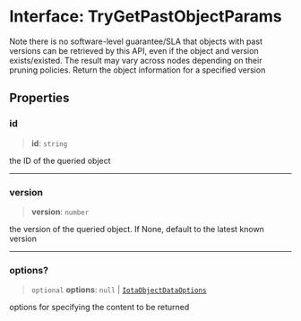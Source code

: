 # Interface: TryGetPastObjectParams

Note there is no software-level guarantee/SLA that objects with past versions can be retrieved by
this API, even if the object and version exists/existed. The result may vary across nodes depending
on their pruning policies. Return the object information for a specified version

## Properties

### id

> **id**: `string`

the ID of the queried object

***

### version

> **version**: `number`

the version of the queried object. If None, default to the latest known version

***

### options?

> `optional` **options**: `null` \| [`IotaObjectDataOptions`](IotaObjectDataOptions.md)

options for specifying the content to be returned
